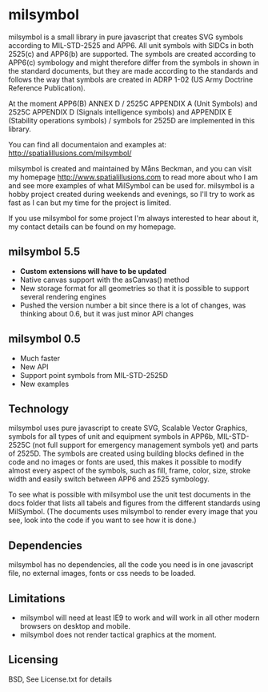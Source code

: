 milsymbol
=========

milsymbol is a small library in pure javascript that creates SVG symbols according to MIL-STD-2525 and APP6. All unit symbols with SIDCs in both 2525(c) and APP6(b) are supported. The symbols are created according to APP6(c) symbology and might therefore differ from the  symbols in shown in the standard documents, but they are made according to the standards and follows the way that symbols are created in ADRP 1-02 (US Army Doctrine Reference Publication).

At the moment APP6(B) ANNEX D / 2525C APPENDIX A (Unit Symbols) and 2525C APPENDIX D (Signals intelligence symbols) and APPENDIX E (Stability operations symbols) /  symbols for 2525D are implemented in this library.

You can find all documentaion and examples at:
http://spatialillusions.com/milsymbol/

milsymbol is created and maintained by Måns Beckman, and you can visit my homepage http://www.spatialillusions.com to read more about who I am and see more examples of what MilSymbol can be used for. milsymbol is a hobby project created during weekends and evenings, so I'll try to work as fast as I can but my time for the project is limited.

If you use milsymbol for some project I'm always interested to hear about it, my contact details can be found on my homepage.

milsymbol 5.5
-------------
* **Custom extensions will have to be updated**
* Native canvas support with the asCanvas() method
* New storage format for all geometries so that it is possible to support several rendering engines
* Pushed the version number a bit since there is a lot of changes, was thinking about 0.6, but it was just minor API changes


milsymbol 0.5
-------------
* Much faster
* New API
* Support point symbols from MIL-STD-2525D
* New examples

Technology
----------

milsymbol uses pure javascript to create SVG, Scalable Vector Graphics, symbols for all types of unit and equipment symbols in APP6b, MIL-STD-2525C (not full support for emergency management symbols yet) and parts of 2525D. The symbols are created using building blocks defined in the code and no images or fonts are used, this makes it possible to modify almost every aspect of the symbols, such as fill, frame, color, size, stroke width and easily switch between APP6 and 2525 symbology.

To see what is possible with milsymbol use the unit test documents in the docs folder that lists all tabels and figures from the different standards using MilSymbol. (The documents uses milsymbol to render every image that you see, look into the code if you want to see how it is done.)

Dependencies
------------

milsymbol has no dependencies, all the code you need is in one javascript file, no external images, fonts or css needs to be loaded. 

Limitations
-----------

* milsymbol will need at least IE9 to work and will work in all other modern browsers on desktop and mobile.
* milsymbol does not render tactical graphics at the moment.

Licensing
---------

BSD, See License.txt for details

